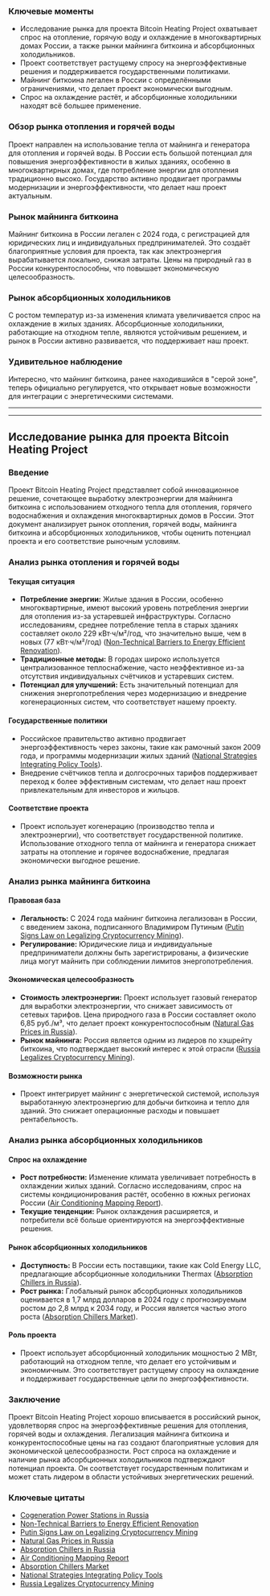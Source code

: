 ### Ключевые моменты
- Исследование рынка для проекта Bitcoin Heating Project охватывает спрос на отопление, горячую воду и охлаждение в многоквартирных домах России, а также рынки майнинга биткоина и абсорбционных холодильников.
- Проект соответствует растущему спросу на энергоэффективные решения и поддерживается государственными политиками.
- Майнинг биткоина легален в России с определёнными ограничениями, что делает проект экономически выгодным.
- Спрос на охлаждение растёт, и абсорбционные холодильники находят всё большее применение.

### Обзор рынка отопления и горячей воды
Проект направлен на использование тепла от майнинга и генератора для отопления и горячей воды. В России есть большой потенциал для повышения энергоэффективности в жилых зданиях, особенно в многоквартирных домах, где потребление энергии для отопления традиционно высоко. Государство активно продвигает программы модернизации и энергоэффективности, что делает наш проект актуальным.

### Рынок майнинга биткоина
Майнинг биткоина в России легален с 2024 года, с регистрацией для юридических лиц и индивидуальных предпринимателей. Это создаёт благоприятные условия для проекта, так как электроэнергия вырабатывается локально, снижая затраты. Цены на природный газ в России конкурентоспособны, что повышает экономическую целесообразность.

### Рынок абсорбционных холодильников
С ростом температур из-за изменения климата увеличивается спрос на охлаждение в жилых зданиях. Абсорбционные холодильники, работающие на отходном тепле, являются устойчивым решением, и рынок в России активно развивается, что поддерживает наш проект.

### Удивительное наблюдение
Интересно, что майнинг биткоина, ранее находившийся в "серой зоне", теперь официально регулируется, что открывает новые возможности для интеграции с энергетическими системами.

---

---

## Исследование рынка для проекта Bitcoin Heating Project

### Введение

Проект Bitcoin Heating Project представляет собой инновационное решение, сочетающее выработку электроэнергии для майнинга биткоина с использованием отходного тепла для отопления, горячего водоснабжения и охлаждения многоквартирных домов в России. Этот документ анализирует рынок отопления, горячей воды, майнинга биткоина и абсорбционных холодильников, чтобы оценить потенциал проекта и его соответствие рыночным условиям.

### Анализ рынка отопления и горячей воды

#### Текущая ситуация

- **Потребление энергии:** Жилые здания в России, особенно многоквартирные, имеют высокий уровень потребления энергии для отопления из-за устаревшей инфраструктуры. Согласно исследованиям, среднее потребление тепла в старых зданиях составляет около 229 кВт·ч/м²/год, что значительно выше, чем в новых (77 кВт·ч/м²/год) ([Non-Technical Barriers to Energy Efficient Renovation](https://www.mdpi.com/2075-5309/7/4/101)).
- **Традиционные методы:** В городах широко используется централизованное теплоснабжение, часто неэффективное из-за отсутствия индивидуальных счётчиков и устаревших систем.
- **Потенциал для улучшений:** Есть значительный потенциал для снижения энергопотребления через модернизацию и внедрение когенерационных систем, что соответствует нашему проекту.

#### Государственные политики

- Российское правительство активно продвигает энергоэффективность через законы, такие как рамочный закон 2009 года, и программы модернизации жилых зданий ([National Strategies Integrating Policy Tools](https://www.housing2030.org/project/national-strategies-integrating-a-range-of-policy-tools-the-russian-federation-and-the-united-states/)).
- Внедрение счётчиков тепла и долгосрочных тарифов поддерживает переход к более эффективным системам, что делает наш проект привлекательным для инвесторов и жильцов.

#### Соответствие проекта

- Проект использует когенерацию (производство тепла и электроэнергии), что соответствует государственной политике. Использование отходного тепла от майнинга и генератора снижает затраты на отопление и горячее водоснабжение, предлагая экономически выгодное решение.

### Анализ рынка майнинга биткоина

#### Правовая база

- **Легальность:** С 2024 года майнинг биткоина легализован в России, с введением закона, подписанного Владимиром Путиным ([Putin Signs Law on Legalizing Cryptocurrency Mining](https://tass.com/economy/1826725)).
- **Регулирование:** Юридические лица и индивидуальные предприниматели должны быть зарегистрированы, а физические лица могут майнить при соблюдении лимитов энергопотребления.

#### Экономическая целесообразность

- **Стоимость электроэнергии:** Проект использует газовый генератор для выработки электроэнергии, что снижает зависимость от сетевых тарифов. Цена природного газа в России составляет около 6,85 руб./м³, что делает проект конкурентоспособным ([Natural Gas Prices in Russia](https://www.globalpetrolprices.com/Russia/natural_gas_prices/)).
- **Рынок майнинга:** Россия является одним из лидеров по хэшрейту биткоина, что подтверждает высокий интерес к этой отрасли ([Russia Legalizes Cryptocurrency Mining](https://www.financemagnates.com/cryptocurrency/russia-legalizes-cryptocurrency-mining-in-new-law-signed-by-putin/)).

#### Возможности рынка

- Проект интегрирует майнинг с энергетической системой, используя выработанную электроэнергию для добычи биткоина и тепло для зданий. Это снижает операционные расходы и повышает рентабельность.

### Анализ рынка абсорбционных холодильников

#### Спрос на охлаждение

- **Рост потребности:** Изменение климата увеличивает потребность в охлаждении жилых зданий. Согласно исследованиям, спрос на системы кондиционирования растёт, особенно в южных регионах России ([Air Conditioning Mapping Report](https://c2e2.unepccc.org/kms_object/air-conditioning-mapping-report-an-overview-of-the-russian-market/)).
- **Текущие тенденции:** Рынок охлаждения расширяется, и потребители всё больше ориентируются на энергоэффективные решения.

#### Рынок абсорбционных холодильников

- **Доступность:** В России есть поставщики, такие как Cold Energy LLC, предлагающие абсорбционные холодильники Thermax ([Absorption Chillers in Russia](http://en.abxm-thermax.ru/)).
- **Рост рынка:** Глобальный рынок абсорбционных холодильников оценивается в 1,7 млрд долларов в 2024 году с прогнозируемым ростом до 2,8 млрд к 2034 году, и Россия является частью этого роста ([Absorption Chillers Market](https://www.futuremarketinsights.com/reports/absorption-chillers-market)).

#### Роль проекта

- Проект использует абсорбционный холодильник мощностью 2 МВт, работающий на отходном тепле, что делает его устойчивым и экономичным. Это соответствует растущему спросу на охлаждение и поддерживает государственные цели по энергоэффективности.

### Заключение

Проект Bitcoin Heating Project хорошо вписывается в российский рынок, удовлетворяя спрос на энергоэффективные решения для отопления, горячей воды и охлаждения. Легализация майнинга биткоина и конкурентоспособные цены на газ создают благоприятные условия для экономической целесообразности. Рост спроса на охлаждение и наличие рынка абсорбционных холодильников подтверждают потенциал проекта. Он соответствует государственным политикам и может стать лидером в области устойчивых энергетических решений.

### Ключевые цитаты

- [Cogeneration Power Stations in Russia](https://en.wikipedia.org/wiki/Category:Cogeneration_power_stations_in_Russia)
- [Non-Technical Barriers to Energy Efficient Renovation](https://www.mdpi.com/2075-5309/7/4/101)
- [Putin Signs Law on Legalizing Cryptocurrency Mining](https://tass.com/economy/1826725)
- [Natural Gas Prices in Russia](https://www.globalpetrolprices.com/Russia/natural_gas_prices/)
- [Absorption Chillers in Russia](http://en.abxm-thermax.ru/)
- [Air Conditioning Mapping Report](https://c2e2.unepccc.org/kms_object/air-conditioning-mapping-report-an-overview-of-the-russian-market/)
- [Absorption Chillers Market](https://www.futuremarketinsights.com/reports/absorption-chillers-market)
- [National Strategies Integrating Policy Tools](https://www.housing2030.org/project/national-strategies-integrating-a-range-of-policy-tools-the-russian-federation-and-the-united-states/)
- [Russia Legalizes Cryptocurrency Mining](https://www.financemagnates.com/cryptocurrency/russia-legalizes-cryptocurrency-mining-in-new-law-signed-by-putin/)